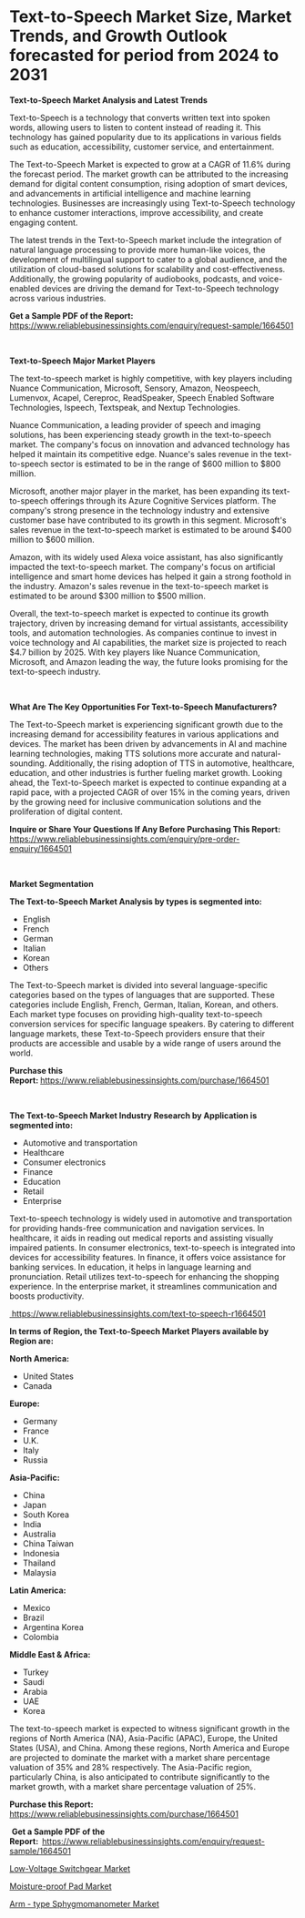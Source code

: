 <p><h1>Text-to-Speech Market Size, Market Trends, and Growth Outlook forecasted for period from 2024 to 2031</h1></p><p><strong>Text-to-Speech Market Analysis and Latest Trends</strong></p>
<p><p>Text-to-Speech is a technology that converts written text into spoken words, allowing users to listen to content instead of reading it. This technology has gained popularity due to its applications in various fields such as education, accessibility, customer service, and entertainment.</p><p>The Text-to-Speech Market is expected to grow at a CAGR of 11.6% during the forecast period. The market growth can be attributed to the increasing demand for digital content consumption, rising adoption of smart devices, and advancements in artificial intelligence and machine learning technologies. Businesses are increasingly using Text-to-Speech technology to enhance customer interactions, improve accessibility, and create engaging content.</p><p>The latest trends in the Text-to-Speech market include the integration of natural language processing to provide more human-like voices, the development of multilingual support to cater to a global audience, and the utilization of cloud-based solutions for scalability and cost-effectiveness. Additionally, the growing popularity of audiobooks, podcasts, and voice-enabled devices are driving the demand for Text-to-Speech technology across various industries.</p></p>
<p><strong>Get a Sample PDF of the Report:&nbsp;</strong> <a href="https://www.reliablebusinessinsights.com/enquiry/request-sample/1664501">https://www.reliablebusinessinsights.com/enquiry/request-sample/1664501</a></p>
<p>&nbsp;</p>
<p><strong>Text-to-Speech Major Market Players</strong></p>
<p><p>The text-to-speech market is highly competitive, with key players including Nuance Communication, Microsoft, Sensory, Amazon, Neospeech, Lumenvox, Acapel, Cereproc, ReadSpeaker, Speech Enabled Software Technologies, Ispeech, Textspeak, and Nextup Technologies. </p><p>Nuance Communication, a leading provider of speech and imaging solutions, has been experiencing steady growth in the text-to-speech market. The company's focus on innovation and advanced technology has helped it maintain its competitive edge. Nuance's sales revenue in the text-to-speech sector is estimated to be in the range of $600 million to $800 million.</p><p>Microsoft, another major player in the market, has been expanding its text-to-speech offerings through its Azure Cognitive Services platform. The company's strong presence in the technology industry and extensive customer base have contributed to its growth in this segment. Microsoft's sales revenue in the text-to-speech market is estimated to be around $400 million to $600 million.</p><p>Amazon, with its widely used Alexa voice assistant, has also significantly impacted the text-to-speech market. The company's focus on artificial intelligence and smart home devices has helped it gain a strong foothold in the industry. Amazon's sales revenue in the text-to-speech market is estimated to be around $300 million to $500 million.</p><p>Overall, the text-to-speech market is expected to continue its growth trajectory, driven by increasing demand for virtual assistants, accessibility tools, and automation technologies. As companies continue to invest in voice technology and AI capabilities, the market size is projected to reach $4.7 billion by 2025. With key players like Nuance Communication, Microsoft, and Amazon leading the way, the future looks promising for the text-to-speech industry.</p></p>
<p>&nbsp;</p>
<p><strong>What Are The Key Opportunities For Text-to-Speech Manufacturers?</strong></p>
<p><p>The Text-to-Speech market is experiencing significant growth due to the increasing demand for accessibility features in various applications and devices. The market has been driven by advancements in AI and machine learning technologies, making TTS solutions more accurate and natural-sounding. Additionally, the rising adoption of TTS in automotive, healthcare, education, and other industries is further fueling market growth. Looking ahead, the Text-to-Speech market is expected to continue expanding at a rapid pace, with a projected CAGR of over 15% in the coming years, driven by the growing need for inclusive communication solutions and the proliferation of digital content.</p></p>
<p><strong>Inquire or Share Your Questions If Any Before Purchasing This Report:</strong> <a href="https://www.reliablebusinessinsights.com/enquiry/pre-order-enquiry/1664501">https://www.reliablebusinessinsights.com/enquiry/pre-order-enquiry/1664501</a></p>
<p>&nbsp;</p>
<p><strong>Market Segmentation</strong></p>
<p><strong>The Text-to-Speech Market Analysis by types is segmented into:</strong></p>
<p><ul><li>English</li><li>French</li><li>German</li><li>Italian</li><li>Korean</li><li>Others</li></ul></p>
<p><p>The Text-to-Speech market is divided into several language-specific categories based on the types of languages that are supported. These categories include English, French, German, Italian, Korean, and others. Each market type focuses on providing high-quality text-to-speech conversion services for specific language speakers. By catering to different language markets, these Text-to-Speech providers ensure that their products are accessible and usable by a wide range of users around the world.</p></p>
<p><strong>Purchase this Report:&nbsp;</strong><a href="https://www.reliablebusinessinsights.com/purchase/1664501">https://www.reliablebusinessinsights.com/purchase/1664501</a></p>
<p>&nbsp;</p>
<p><strong>The Text-to-Speech Market Industry Research by Application is segmented into:</strong></p>
<p><ul><li>Automotive and transportation</li><li>Healthcare</li><li>Consumer electronics</li><li>Finance</li><li>Education</li><li>Retail</li><li>Enterprise</li></ul></p>
<p><p>Text-to-speech technology is widely used in automotive and transportation for providing hands-free communication and navigation services. In healthcare, it aids in reading out medical reports and assisting visually impaired patients. In consumer electronics, text-to-speech is integrated into devices for accessibility features. In finance, it offers voice assistance for banking services. In education, it helps in language learning and pronunciation. Retail utilizes text-to-speech for enhancing the shopping experience. In the enterprise market, it streamlines communication and boosts productivity.</p></p>
<p><a href="https://www.reliablebusinessinsights.com/text-to-speech-r1664501">&nbsp;https://www.reliablebusinessinsights.com/text-to-speech-r1664501</a></p>
<p><strong>In terms of Region, the Text-to-Speech Market Players available by Region are:</strong></p>
<p>
    <p> <strong> North America: </strong>
        <ul>
            <li>United States</li>
            <li>Canada</li>
        </ul>
        </p> 
    <p> <strong> Europe: </strong>
        <ul>
            <li>Germany</li>
            <li>France</li>
            <li>U.K.</li>
            <li>Italy</li>
            <li>Russia</li>
        </ul>
        </p> 
    <p> <strong> Asia-Pacific: </strong>
        <ul>
            <li>China</li>
            <li>Japan</li>
            <li>South Korea</li>
            <li>India</li>
            <li>Australia</li>
            <li>China Taiwan</li>
            <li>Indonesia</li>
            <li>Thailand</li>
            <li>Malaysia</li>
        </ul>
        </p> 
    <p> <strong> Latin America: </strong>
        <ul>
            <li>Mexico</li>
            <li>Brazil</li>
            <li>Argentina Korea</li>
            <li>Colombia</li>
        </ul>
        </p> 
    <p> <strong> Middle East & Africa: </strong>
        <ul>
            <li>Turkey</li>
            <li>Saudi</li>
            <li>Arabia</li>
            <li>UAE</li>
            <li>Korea</li>
        </ul>
    </p>
    </p>
<p><p>The text-to-speech market is expected to witness significant growth in the regions of North America (NA), Asia-Pacific (APAC), Europe, the United States (USA), and China. Among these regions, North America and Europe are projected to dominate the market with a market share percentage valuation of 35% and 28% respectively. The Asia-Pacific region, particularly China, is also anticipated to contribute significantly to the market growth, with a market share percentage valuation of 25%.</p></p>
<p><strong>Purchase this Report: </strong><a href="https://www.reliablebusinessinsights.com/purchase/1664501">https://www.reliablebusinessinsights.com/purchase/1664501</a></p>
<p>&nbsp;<strong>Get a Sample PDF of the Report:&nbsp;&nbsp;</strong><a href="https://www.reliablebusinessinsights.com/enquiry/request-sample/1664501">https://www.reliablebusinessinsights.com/enquiry/request-sample/1664501</a></p>
<p><strong></strong></p>
<p><p><a href="https://github.com/AlysaLedner2023/Market-Research-Report-List-2/blob/main/low-voltage-switchgear-market.md">Low-Voltage Switchgear Market</a></p><p><a href="https://github.com/Sherrillcrooksxa8i18ucf2m/Market-Research-Report-List-3/blob/main/moisture-proof-pad-market.md">Moisture-proof Pad Market</a></p><p><a href="https://github.com/derrinmiltonellis35gcl/Market-Research-Report-List-3/blob/main/arm-type-sphygmomanometer-market.md">Arm - type Sphygmomanometer Market</a></p></p>